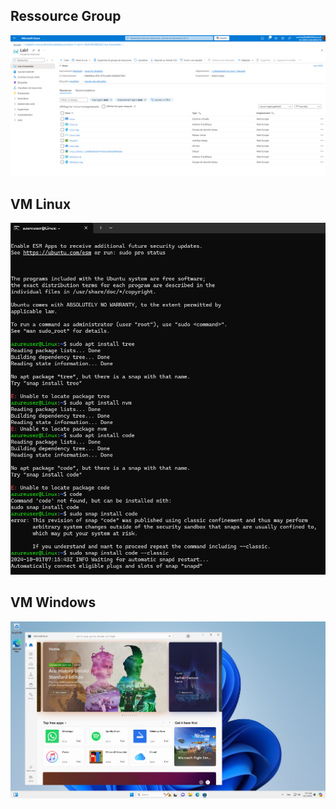 ## Ressource Group 

![Alt text](./Ressource_Group_Lab1.png?raw=true "Ressource Group")

## VM Linux

![Alt text](./SSH_Linux.png?raw=true "VM Linux")

## VM Windows

![Alt text](./RDP_Lab1_Windows.png?raw=true "VM Windows")